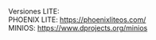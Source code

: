 Versiones LITE:   
PHOENIX LITE: https://phoenixliteos.com/  
MINIOS: https://www.dprojects.org/minios   
